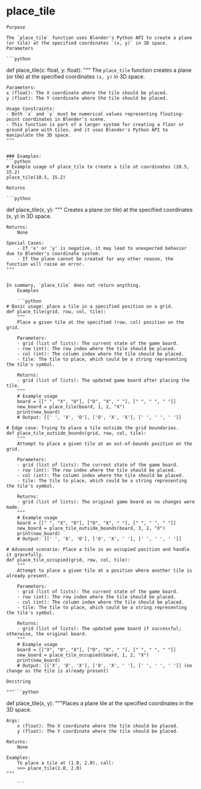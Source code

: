 # place_tile

    Purpose

    The `place_tile` function uses Blender's Python API to create a plane (or tile) at the specified coordinates `(x, y)` in 3D space.
    Parameters

    ```python
def place_tile(x: float, y: float):
    """
    The `place_tile` function creates a plane (or tile) at the specified coordinates `(x, y)` in 3D space.

    Parameters:
    x (float): The X coordinate where the tile should be placed.
    y (float): The Y coordinate where the tile should be placed.

    Usage Constraints:
    - Both `x` and `y` must be numerical values representing floating-point coordinates in Blender's scene.
    - This function is part of a larger system for creating a floor or ground plane with tiles, and it uses Blender's Python API to manipulate the 3D space.
    """
```

### Examples:
```python
# Example usage of place_tile to create a tile at coordinates (10.5, 15.2)
place_tile(10.5, 15.2)
```
    Returns

    ```python
def place_tile(x, y):
    """
    Creates a plane (or tile) at the specified coordinates (x, y) in 3D space.

    Returns:
        None

    Special Cases:
        - If 'x' or 'y' is negative, it may lead to unexpected behavior due to Blender's coordinate system.
        - If the plane cannot be created for any other reason, the function will raise an error.
    """
```

In summary, `place_tile` does not return anything.
    Examples

    ```python
# Basic usage: place a tile in a specified position on a grid.
def place_tile(grid, row, col, tile):
    """
    Place a given tile at the specified (row, col) position on the grid.

    Parameters:
    - grid (list of lists): The current state of the game board.
    - row (int): The row index where the tile should be placed.
    - col (int): The column index where the tile should be placed.
    - tile: The tile to place, which could be a string representing the tile's symbol.

    Returns:
    - grid (list of lists): The updated game board after placing the tile.
    """
    # Example usage
    board = [[" ", "X", "O"], ["O", "X", " "], [" ", " ", " "]]
    new_board = place_tile(board, 1, 2, "X")
    print(new_board)
    # Output: [[' ', 'X', 'O'], ['O', 'X', 'X'], [' ', ' ', ' ']]

# Edge case: Trying to place a tile outside the grid boundaries.
def place_tile_outside_bounds(grid, row, col, tile):
    """
    Attempt to place a given tile at an out-of-bounds position on the grid.

    Parameters:
    - grid (list of lists): The current state of the game board.
    - row (int): The row index where the tile should be placed.
    - col (int): The column index where the tile should be placed.
    - tile: The tile to place, which could be a string representing the tile's symbol.

    Returns:
    - grid (list of lists): The original game board as no changes were made.
    """
    # Example usage
    board = [[" ", "X", "O"], ["O", "X", " "], [" ", " ", " "]]
    new_board = place_tile_outside_bounds(board, 3, 2, "X")
    print(new_board)
    # Output: [[' ', 'X', 'O'], ['O', 'X', ' '], [' ', ' ', ' ']]

# Advanced scenario: Place a tile in an occupied position and handle it gracefully.
def place_tile_occupied(grid, row, col, tile):
    """
    Attempt to place a given tile at a position where another tile is already present.

    Parameters:
    - grid (list of lists): The current state of the game board.
    - row (int): The row index where the tile should be placed.
    - col (int): The column index where the tile should be placed.
    - tile: The tile to place, which could be a string representing the tile's symbol.

    Returns:
    - grid (list of lists): The updated game board if successful; otherwise, the original board.
    """
    # Example usage
    board = [["X", "O", "X"], ["O", "X", " "], [" ", " ", " "]]
    new_board = place_tile_occupied(board, 1, 2, "X")
    print(new_board)
    # Output: [['X', 'O', 'X'], ['O', 'X', ' '], [' ', ' ', ' ']] (no change as the tile is already present)

```
    Docstring

    """```python
def place_tile(x, y):
    """Places a plane tile at the specified coordinates in the 3D space.

    Args:
        x (float): The X coordinate where the tile should be placed.
        y (float): The Y coordinate where the tile should be placed.

    Returns:
        None

    Examples:
        To place a tile at (1.0, 2.0), call:
        >>> place_tile(1.0, 2.0)
    """
```"""
    ```
